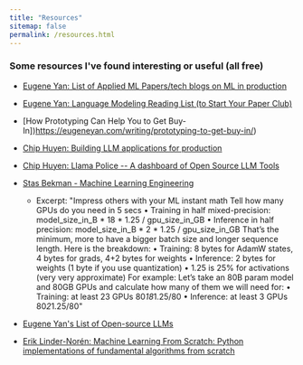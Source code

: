 ```yaml
---
title: "Resources"
sitemap: false
permalink: /resources.html
---
```



### Some resources I've found interesting or useful (all free)
- [Eugene Yan: List of Applied ML Papers/tech blogs on ML in production](https://github.com/eugeneyan/applied-ml?tab=readme-ov-file)
- [Eugene Yan: Language Modeling Reading List (to Start Your Paper Club)](https://eugeneyan.com//writing/llm-reading-list/)

- [How Prototyping Can Help You to Get Buy-In])https://eugeneyan.com/writing/prototyping-to-get-buy-in/)
- [Chip Huyen: Building LLM applications for production](https://huyenchip.com/2023/04/11/llm-engineering.html)
- [Chip Huyen: Llama Police -- A dashboard of Open Source LLM Tools](https://huyenchip.com/llama-police)

- [Stas Bekman - Machine Learning Engineering](https://github.com/stas00/ml-engineering?tab=readme-ov-file)
    - Excerpt: "Impress others with your ML instant math
        Tell how many GPUs do you need in 5 secs
        • Training in half mixed-precision: model_size_in_B * 18 * 1.25 / gpu_size_in_GB
        • Inference in half precision: model_size_in_B * 2 * 1.25 / gpu_size_in_GB
        That’s the minimum, more to have a bigger batch size and longer sequence length.
        Here is the breakdown:
        • Training: 8 bytes for AdamW states, 4 bytes for grads, 4+2 bytes for weights
        • Inference: 2 bytes for weights (1 byte if you use quantization)
        • 1.25 is 25% for activations (very very approximate)
        For example: Let’s take an 80B param model and 80GB GPUs and calculate how many of them we will need for:
        • Training: at least 23 GPUs 80*18*1.25/80
        • Inference: at least 3 GPUs 80*2*1.25/80"


- [Eugene Yan's List of Open-source LLMs](https://github.com/eugeneyan/open-llms)
- [Erik Linder-Norén: Machine Learning From Scratch: Python implementations of fundamental algorithms from scratch](https://github.com/eriklindernoren/ML-From-Scratch/tree/master)